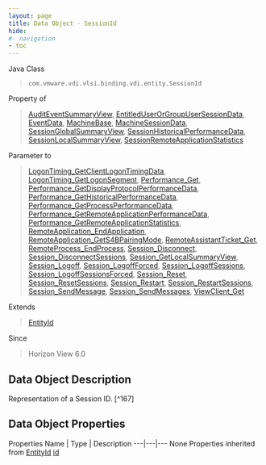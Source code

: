 ```yaml
---
layout: page
title: Data Object - SessionId
hide:
#- navigation
- toc
---
```








Java Class
> `com.vmware.vdi.vlsi.binding.vdi.entity.SessionId`

Property of
> [AuditEventSummaryView](vdi.infrastructure.AuditEvent.AuditEventSummaryView.md#field_detail), [EntitledUserOrGroupUserSessionData](vdi.users.EntitledUserOrGroup.UserSessionData.md#field_detail), [EventData](vdi.infrastructure.EventDatabase.EventData.md#field_detail), [MachineBase](vdi.resources.Machine.MachineBase.md#field_detail), [MachineSessionData](vdi.resources.Machine.MachineSessionData.md#field_detail), [SessionGlobalSummaryView](vdi.users.Session.SessionGlobalSummaryView.md#field_detail), [SessionHistoricalPerformanceData](vdi.helpdesk.Performance.SessionHistoricalPerformanceData.md#field_detail), [SessionLocalSummaryView](vdi.users.Session.SessionLocalSummaryView.md#field_detail), [SessionRemoteApplicationStatistics](vdi.helpdesk.Performance.SessionRemoteApplicationStatistics.md#field_detail)

Parameter to
> [LogonTiming_GetClientLogonTimingData](vdi.helpdesk.LogonTiming.md#getClientLogonTimingData), [LogonTiming_GetLogonSegment](vdi.helpdesk.LogonTiming.md#getLogonSegment), [Performance_Get](vdi.helpdesk.Performance.md#get), [Performance_GetDisplayProtocolPerformanceData](vdi.helpdesk.Performance.md#getDisplayProtocolPerformanceData), [Performance_GetHistoricalPerformanceData](vdi.helpdesk.Performance.md#getHistoricalPerformanceData), [Performance_GetProcessPerformanceData](vdi.helpdesk.Performance.md#getProcessPerformanceData), [Performance_GetRemoteApplicationPerformanceData](vdi.helpdesk.Performance.md#getRemoteApplicationPerformanceData), [Performance_GetRemoteApplicationStatistics](vdi.helpdesk.Performance.md#getRemoteApplicationStatistics), [RemoteApplication_EndApplication](vdi.helpdesk.RemoteApplication.md#endApplication), [RemoteApplication_GetS4BPairingMode](vdi.helpdesk.RemoteApplication.md#getS4BPairingMode), [RemoteAssistantTicket_Get](vdi.helpdesk.RemoteAssistantTicket.md#get), [RemoteProcess_EndProcess](vdi.helpdesk.RemoteProcess.md#endProcess), [Session_Disconnect](vdi.users.Session.md#disconnect), [Session_DisconnectSessions](vdi.users.Session.md#disconnectSessions), [Session_GetLocalSummaryView](vdi.users.Session.md#getLocalSummaryView), [Session_Logoff](vdi.users.Session.md#logoff), [Session_LogoffForced](vdi.users.Session.md#logoffForced), [Session_LogoffSessions](vdi.users.Session.md#logoffSessions), [Session_LogoffSessionsForced](vdi.users.Session.md#logoffSessionsForced), [Session_Reset](vdi.users.Session.md#reset), [Session_ResetSessions](vdi.users.Session.md#resetSessions), [Session_Restart](vdi.users.Session.md#restart), [Session_RestartSessions](vdi.users.Session.md#restartSessions), [Session_SendMessage](vdi.users.Session.md#sendMessage), [Session_SendMessages](vdi.users.Session.md#sendMessages), [ViewClient_Get](vdi.helpdesk.ViewClient.md#get)

Extends
> [EntityId](vdi.EntityId.md)

Since
> Horizon View 6.0


## Data Object Description

Representation of a Session ID.
 [^167]



## Data Object Properties
Properties
Name |  Type |  Description
---|---|---
None
Properties inherited from [EntityId](vdi.EntityId.md)
[id](vdi.EntityId.md#id)


 
